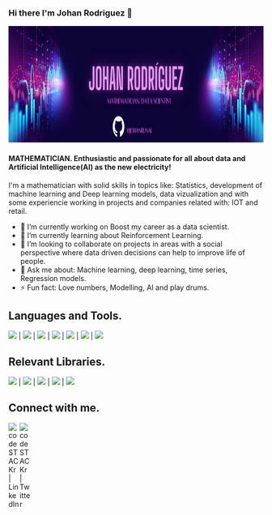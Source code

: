 ### Hi there I'm Johan Rodriguez 👋

<img src="https://github.com/JohanRUnal/JohanRUnal/blob/main/WhatsApp%20Image%202021-06-17%20at%2011.09.08%20PM.jpeg" width="1000" height="230">



#### __MATHEMATICIAN. Enthusiastic and passionate for all about data and Artificial Intelligence(AI) as the new electricity!__
I'm a mathematician with solid skills in topics like: Statistics, development of machine learning and Deep learning models, data vizualization and with some experiencie working in projects and companies related with: IOT and retail.


- 🔭 I’m currently working on Boost my career as a data scientist.
- 🌱 I’m currently learning about Reinforcement Learning.
- 👯 I’m looking to collaborate on projects in areas with a social perspective where data driven decisions can help to improve life of people.
- 💬 Ask me about: Machine learning, deep learning, time series, Regression models.
- ⚡ Fun fact: Love numbers, Modelling, AI and play drums.

## Languages and Tools.
<img src="https://img.shields.io/badge/-Python-brightgreen"> | <img src="https://img.shields.io/badge/-R-critical"> | <img src="https://img.shields.io/badge/-Tensorflow-orange"> | <img src="https://img.shields.io/badge/-Tableau-yellow"> | <img src="https://img.shields.io/badge/-MySQL-lightgrey"> | <img src="https://img.shields.io/badge/-Github-informational"> | <img src="https://img.shields.io/badge/-Terminal-orange">

## Relevant Libraries.
<img src="https://img.shields.io/badge/-Pandas-blueviolet"> | <img src="https://img.shields.io/badge/-Sklearn-critical"> | <img src="https://img.shields.io/badge/-Keras-brightgreen"> | <img src="https://img.shields.io/badge/-NLTK-yellowgreen"> | <img src="https://img.shields.io/badge/-stats-important">

## Connect with me.

[<img align="left" alt="codeSTACKr | LinkedIn" width="22px" src="https://cdn.jsdelivr.net/npm/simple-icons@v3/icons/linkedin.svg" />][linkedin]
[<img align="left" alt="codeSTACKr | Twitter" width="22px" src="https://cdn.jsdelivr.net/npm/simple-icons@v3/icons/twitter.svg" />][twitter]

[linkedin]: https://www.linkedin.com/in/johan-rodriguez-80b687159/
[twitter]: https://twitter.com/GaussRodriguez












